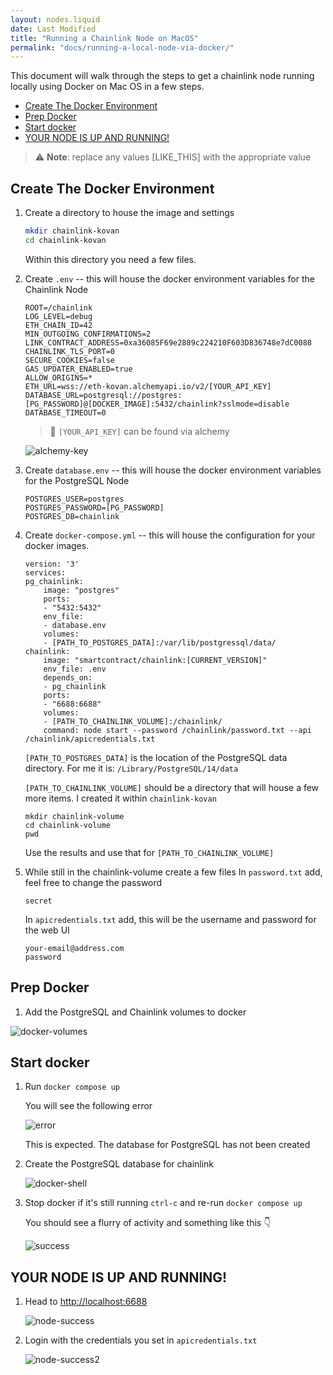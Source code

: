 ```yaml
---
layout: nodes.liquid
date: Last Modified
title: "Running a Chainlink Node on MacOS"
permalink: "docs/running-a-local-node-via-docker/"
---
```


This document will walk through the steps to get a chainlink node running locally using Docker on Mac OS in a few steps.
<!-- TOC -->
- [Create The Docker Environment](#create-the-docker-environment)
- [Prep Docker](#prep-docker)
- [Start docker](#start-docker)
- [YOUR NODE IS UP AND RUNNING!](#your-node-is-up-and-running)

<!-- /TOC -->
> ⚠️ **Note**: replace any values \[LIKE\_THIS\] with the appropriate value

## Create The Docker Environment

1. Create a directory to house the image and settings 
    ``` bash
    mkdir chainlink-kovan
    cd chainlink-kovan
    ```

    Within this directory you need a few files.

1. Create `.env` -- this will house the docker environment variables for the Chainlink Node
    ```
    ROOT=/chainlink
    LOG_LEVEL=debug
    ETH_CHAIN_ID=42
    MIN_OUTGOING_CONFIRMATIONS=2
    LINK_CONTRACT_ADDRESS=0xa36085F69e2889c224210F603D836748e7dC0088
    CHAINLINK_TLS_PORT=0
    SECURE_COOKIES=false
    GAS_UPDATER_ENABLED=true
    ALLOW_ORIGINS=*
    ETH_URL=wss://eth-kovan.alchemyapi.io/v2/[YOUR_API_KEY]
    DATABASE_URL=postgresql://postgres:[PG_PASSWORD]@[DOCKER_IMAGE]:5432/chainlink?sslmode=disable
    DATABASE_TIMEOUT=0
    ```
    > 📘
    > `[YOUR_API_KEY]` can be found via alchemy

    ![alchemy-key](/images/node-operators/local-docker/alchemy-key.png)

1. Create `database.env`  -- this will house the docker environment variables for the PostgreSQL Node
    ``` 
    POSTGRES_USER=postgres
    POSTGRES_PASSWORD=[PG_PASSWORD]
    POSTGRES_DB=chainlink
    ```

1. Create `docker-compose.yml` -- this will house the configuration for your docker images.

    ``` 
    version: '3'
    services:
    pg_chainlink:
        image: "postgres"
        ports:
        - "5432:5432"
        env_file:
        - database.env
        volumes:
        - [PATH_TO_POSTGRES_DATA]:/var/lib/postgressql/data/
    chainlink:
        image: "smartcontract/chainlink:[CURRENT_VERSION]"
        env_file: .env
        depends_on:
        - pg_chainlink
        ports:
        - "6688:6688"
        volumes:
        - [PATH_TO_CHAINLINK_VOLUME]:/chainlink/
        command: node start --password /chainlink/password.txt --api /chainlink/apicredentials.txt
    ```
    `[PATH_TO_POSTGRES_DATA]` is the location of the PostgreSQL data directory. For me it is: `/Library/PostgreSQL/14/data`

    `[PATH_TO_CHAINLINK_VOLUME]` should be a directory that will house a few more items. I created it within `chainlink-kovan`

    ```
    mkdir chainlink-volume
    cd chainlink-volume
    pwd
    ```

    Use the results and use that for `[PATH_TO_CHAINLINK_VOLUME]`

1. While still in the chainlink-volume create a few files
    In `password.txt` add, feel free to change the password
    ```
    secret
    ```

    In `apicredentials.txt` add, this will be the username and password for the web UI
    ```
    your-email@address.com
    password
    ```

## Prep Docker

1. Add the PostgreSQL and Chainlink volumes to docker

![docker-volumes](/images/node-operators/local-docker/docker-file-share.gif)

## Start docker

1. Run `docker compose up`

    You will see the following error

    ![error](/images/node-operators/local-docker/error1.png)

    This is expected. The database for PostgreSQL has not been created

1. Create the PostgreSQL database for chainlink

    ![docker-shell](/images/node-operators/local-docker/docker-shell.gif)

1.  Stop docker if it's still running `ctrl-c` and re-run `docker compose up`

    You should see a flurry of activity and something like this 👇

    ![success](/images/node-operators/local-docker/success1.png)

## YOUR NODE IS UP AND RUNNING!

1. Head to [http://localhost:6688](http://localhost:6688/)

    ![node-success](/images/node-operators/local-docker/node-success1.png)

1. Login with the credentials you set in `apicredentials.txt`

    ![node-success2](/images/node-operators/local-docker/node-success2.png)
